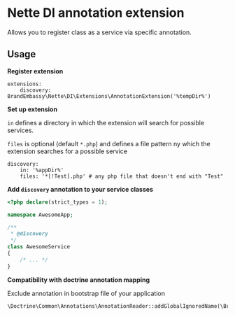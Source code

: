 # Nette DI annotation extension
Allows you to register class as a service via specific annotation.

## Usage
**Register extension**
```neon
extensions:
    discovery: BrandEmbassy\Nette\DI\Extensions\AnnotationExtension('%tempDir%')    
```

**Set up extension**

`in` defines a directory in which the extension will search for possible services.

`files` is optional (default `*.php`) and defines a file pattern ny which the extension searches for a possible service

```neon
discovery:
    in: '%appDir%'
    files: '*[!Test].php' # any php file that doesn't end with "Test"
```

**Add `discovery` annotation to your service classes**
```php
<?php declare(strict_types = 1);

namespace AwesomeApp;

/**
 * @discovery
 */
class AwesomeService
{
    /* ... */
}
```

**Compatibility with doctrine annotation mapping**

Exclude annotation in bootstrap file of your application
```php
\Doctrine\Common\Annotations\AnnotationReader::addGlobalIgnoredName(\BrandEmbassy\Nette\DI\Extensions\AnnotationExtension::ANNOTATION_NAME);
```
